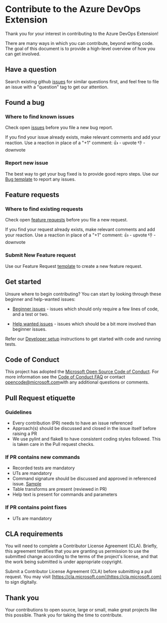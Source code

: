# Contribute to the Azure DevOps Extension

Thank you for your interest in contributing to the Azure DevOps Extension!

There are many ways in which you can contribute, beyond writing code. The goal of this document is to provide a high-level overview of how you can get involved.

## Have a question

Search existing github [issues](https://github.com/Microsoft/azure-devops-cli-extension/issues?q=is%3Aopen+is%3Aissue+label%3Aquestion) for similar questions first, and feel free to file an issue with a "question" tag to get our attention.

## Found a bug

### Where to find known issues

Check open [issues](https://github.com/Microsoft/azure-devops-cli-extension/issues?q=is%3Aopen+is%3Aissue+label%3Abug) before you file a new bug report.

If you find your issue already exists, make relevant comments and add your reaction. Use a reaction in place of a "+1" comment:
👍 - upvote
👎 - downvote

### Report new issue

The best way to get your bug fixed is to provide good repro steps. Use our [Bug template](https://github.com/Microsoft/azure-devops-cli-extension/issues/new/choose) to report any issues.

## Feature requests

### Where to find existing requests

Check open [feature requests](https://github.com/Microsoft/azure-devops-cli-extension/issues?q=is%3Aissue+is%3Aopen+label%3AFeature)  before you file a new request.

If you find your request already exists, make relevant comments and add your reaction. Use a reaction in place of a "+1" comment:
👍 - upvote
👎 - downvote

### Submit New Feature request

Use our Feature Request [template](https://github.com/Microsoft/azure-devops-cli-extension/issues/new/choose) to create a new feature request.

## Get started

Unsure where to begin contributing? You can start by looking through these beginner and help-wanted issues:

- [Beginner issues](https://github.com/Microsoft/azure-devops-cli-extension/issues?q=is%3Aissue+is%3Aopen+label%3ABeginner) - issues which should only require a few lines of code, and a test or two.

- [Help wanted issues](https://github.com/Microsoft/azure-devops-cli-extension/issues?q=is%3Aissue+is%3Aopen+label%3A%22help+wanted%22) - issues which should be a bit more involved than beginner issues.

Refer our [Developer setup](./doc/dev_setup.md) instructions to get started with code and running tests.

## Code of Conduct

This project has adopted the [Microsoft Open Source Code of Conduct](https://opensource.microsoft.com/codeofconduct/). For more information see the [Code of Conduct FAQ](https://opensource.microsoft.com/codeofconduct/faq/) or contact [opencode@microsoft.com](mailto:opencode@microsoft.com)with any additional questions or comments.

## Pull Request etiquette

### Guidelines

- Every contribution (PR) needs to have an issue referenced
- Approach(s) should be discussed and closed in the issue itself before raising a PR
- We use pylint and flake8 to have consistent coding styles followed. This is taken care in the Pull request checks.

### If PR contains new commands

- Recorded tests are mandatory
- UTs are mandatory
- Command signature should be discussed and approved in referenced issue. [Sample](https://github.com/Microsoft/azure-devops-cli-extension/issues/319)
- Table transforms are present (reviewed in PR)
- Help text is present for commands and parameters

### If PR contains point fixes

- UTs are mandatory

## CLA requirements

You will need to complete a Contributor License Agreement (CLA). Briefly, this agreement testifies that you are granting us permission to use the submitted change according to the terms of the project's license, and that the work being submitted is under appropriate copyright.

Submit a Contributor License Agreement (CLA) before submitting a pull request. You may visit [https://cla.microsoft.com](https://cla.microsoft.com) to sign digitally.

## Thank you

Your contributions to open source, large or small, make great projects like this possible. Thank you for taking the time to contribute.